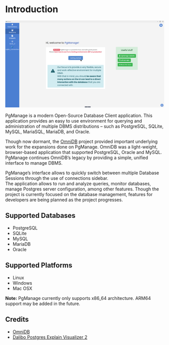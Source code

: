 # Introduction

![PgManage application](./images/intro.png)

PgManage is a modern Open-Source Database Client application. This application provides an easy to use environment for querying and administration of multiple DBMS distributions – such as PostgreSQL, SQLite, MySQL, MariaSQL, MariaDB, and Oracle.

Though now dormant, the [OmniDB](https://github.com/OmniDB/OmniDB) project provided important underlying work for the expansions done on PgManage. OmniDB was a light-weight, browser-based application that supported PostgreSQL, Oracle and MySQL. PgManage continues OmniDB’s legacy by providing a simple, unified interface to manage DBMS.

PgManage’s interface allows to quickly switch between multiple Database Sessions through the use of connections sidebar.  
The application allows to run and analyze queries, monitor databases, manage Postgres server configuration, among other features. Though the project is currently focused on the database management, features for developers are being planned as the project progresses.

## Supported Databases

- PostgreSQL
- SQLite
- MySQL
- MariaDB
- Oracle

## Supported Platforms

 - Linux
 - Windows
 - Mac OSX

 **Note:** PgManage currently only supports x86_64 architecture. ARM64 support may be added in the future.

## Credits

- [OmniDB](https://github.com/OmniDB/OmniDB)
- [Dalibo Postgres Explain Visualizer 2](https://github.com/dalibo/pev2)

